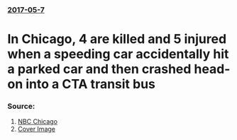 ### [2017-05-7](/news/2017/05/7/index.md)

#  In Chicago, 4 are killed and 5 injured when a speeding car accidentally hit a parked car and then crashed head-on into a CTA transit bus 




### Source:

1. [NBC Chicago](http://www.nbcchicago.com/news/local/cta-bus-crash-madison-st-chicago-421555064.html)
1. [Cover Image](http://media.nbcchicago.com/images/1200*675/bus+crash+west+side+57.png)
